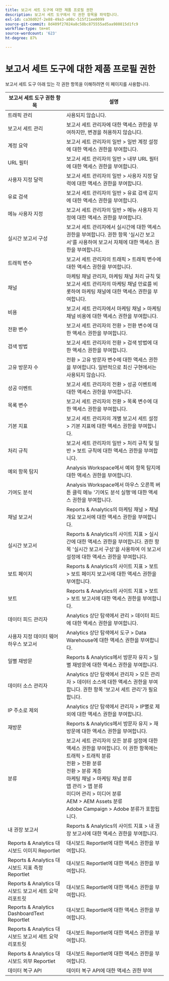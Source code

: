```yaml
---
title: 보고서 세트 도구에 대한 제품 프로필 권한
description: 보고서 세트 도구에서 각 권한 항목을 파악합니다.
exl-id: ca38d02f-2e88-49a3-a08c-515f21ee0099
source-git-commit: 8d409f27024a8c58bc875555ad5aa980815d1fc9
workflow-type: tm+mt
source-wordcount: '623'
ht-degree: 87%

---
```


# 보고서 세트 도구에 대한 제품 프로필 권한

보고서 세트 도구 아래 있는 각 권한 항목을 이해하려면 이 페이지를 사용합니다.

| 보고서 세트 도구 권한 항목 | 설명 |
|------|------|
| 트래픽 관리 | 사용되지 않습니다. |
| 보고서 세트 관리 | 보고서 세트 관리자에 대한 액세스 권한을 부여하지만, 변경을 허용하지 않습니다. |
| 계정 요약 | 보고서 세트 관리자의 일반 > 일반 계정 설정에 대한 액세스 권한을 부여합니다. |
| URL 필터 | 보고서 세트 관리자의 일반 > 내부 URL 필터에 대한 액세스 권한을 부여합니다. |
| 사용자 지정 달력 | 보고서 세트 관리자의 일반 > 사용자 지정 달력에 대한 액세스 권한을 부여합니다. |
| 유료 검색 | 보고서 세트 관리자의 일반 > 유료 검색 감지에 대한 액세스 권한을 부여합니다. |
| 메뉴 사용자 지정 | 보고서 세트 관리자의 일반 > 메뉴 사용자 지정에 대한 액세스 권한을 부여합니다. |
| 실시간 보고서 구성 | 보고서 세트 관리자에서 실시간에 대한 액세스 권한을 부여합니다. 권한 항목 &#39;실시간 보고서&#39;를 사용하여 보고서 자체에 대한 액세스 권한을 부여합니다. |
| 트래픽 변수 | 보고서 세트 관리자의 트래픽 > 트래픽 변수에 대한 액세스 권한을 부여합니다. |
| 채널 | 마케팅 채널 관리자, 마케팅 채널 처리 규칙 및 보고서 세트 관리자의 마케팅 채널 만료를 비롯하여 마케팅 채널에 대한 액세스 권한을 부여합니다. |
| 비용 | 보고서 세트 관리자에서 마케팅 채널 > 마케팅 채널 비용에 대한 액세스 권한을 부여합니다. |
| 전환 변수 | 보고서 세트 관리자의 전환 > 전환 변수에 대한 액세스 권한을 부여합니다. |
| 검색 방법 | 보고서 세트 관리자의 전환 > 검색 방법에 대한 액세스 권한을 부여합니다. |
| 고유 방문자 수 | 전환 > 고유 방문자 변수에 대한 액세스 권한을 부여합니다. 일반적으로 최신 구현에서는 사용되지 않습니다. |
| 성공 이벤트 | 보고서 세트 관리자의 전환 > 성공 이벤트에 대한 액세스 권한을 부여합니다. |
| 목록 변수 | 보고서 세트 관리자의 전환 > 목록 변수에 대한 액세스 권한을 부여합니다. |
| 기본 지표 | 보고서 세트 관리자의 개별 보고서 세트 설정 > 기본 지표에 대한 액세스 권한을 부여합니다. |
| 처리 규칙 | 보고서 세트 관리자의 일반 > 처리 규칙 및 일반 > 보트 규칙에 대한 액세스 권한을 부여합니다. |
| 예외 항목 탐지 | Analysis Workspace에서 예외 항목 탐지에 대한 액세스 권한을 부여합니다. |
| 기여도 분석 | Analysis Workspace에서 마우스 오른쪽 버튼 클릭 메뉴 &#39;기여도 분석 실행&#39;에 대한 액세스 권한을 부여합니다. |
| 채널 보고서 | Reports &amp; Analytics의 마케팅 채널 > 채널 개요 보고서에 대한 액세스 권한을 부여합니다. |
| 실시간 보고서 | Reports &amp; Analytics의 사이트 지표 > 실시간에 대한 액세스 권한을 부여합니다. 권한 항목 &#39;실시간 보고서 구성&#39;을 사용하여 이 보고서 설정에 대한 액세스 권한을 부여합니다. |
| 보트 페이지 | Reports &amp; Analytics의 사이트 지표 > 보트 > 보트 페이지 보고서에 대한 액세스 권한을 부여합니다. |
| 보트 | Reports &amp; Analytics의 사이트 지표 > 보트 > 보트 보고서에 대한 액세스 권한을 부여합니다. |
| 데이터 피드 관리자 | Analytics 상단 탐색에서 관리 > 데이터 피드에 대한 액세스 권한을 부여합니다. |
| 사용자 지정 데이터 웨어하우스 보고서 | Analytics 상단 탐색에서 도구 > Data Warehouse에 대한 액세스 권한을 부여합니다. |
| 일별 재방문 | Reports &amp; Analytics에서 방문자 유지 > 일별 재방문에 대한 액세스 권한을 부여합니다. |
| 데이터 소스 관리자 | Analytics 상단 탐색에서 관리자 > 모든 관리자 > 데이터 소스에 대한 액세스 권한을 부여합니다. 권한 항목 &#39;보고서 세트 관리&#39;가 필요합니다. |
| IP 주소로 제외 | Analytics 상단 탐색에서 관리자 > IP별로 제외에 대한 액세스 권한을 부여합니다. |
| 재방문 | Reports &amp; Analytics에서 방문자 유지 > 재방문에 대한 액세스 권한을 부여합니다. |
| 분류 | 보고서 세트 관리자의 모든 분류 설정에 대한 액세스 권한을 부여합니다. 이 권한 항목에는 <br>트래픽 > 트래픽 분류<br>전환 > 전환 분류<br>전환 > 분류 계층<br>마케팅 채널 > 마케팅 채널 분류<br>앱 관리 > 앱 분류<br>미디어 관리 > 미디어 분류<br>AEM > AEM Assets 분류<br>Adobe Campaign > Adobe 분류가 포함됩니다. |
| 내 권장 보고서 | Reports &amp; Analytics의 사이트 지표 > 내 권장 보고서에 대한 액세스 권한을 부여합니다. |
| Reports &amp; Analytics 대시보드 이미지 Reportlet | 대시보드 Reportlet에 대한 액세스 권한을 부여합니다. |
| Reports &amp; Analytics 대시보드 지표 측정 Reportlet | 대시보드 Reportlet에 대한 액세스 권한을 부여합니다. |
| Reports &amp; Analytics 대시보드 보고서 세트 요약 리포트릿 | 대시보드 Reportlet에 대한 액세스 권한을 부여합니다. |
| Reports &amp; Analytics DashboardText Reportlet | 대시보드 Reportlet에 대한 액세스 권한을 부여합니다. |
| Reports &amp; Analytics 대시보드 보고서 세트 요약 리포트릿 | 대시보드 Reportlet에 대한 액세스 권한을 부여합니다. |
| Reports &amp; Analytics 대시보드 외부 Reportlet | 대시보드 Reportlet에 대한 액세스 권한을 부여합니다. |
| 데이터 복구 API | 데이터 복구 API에 대한 액세스 권한 부여 |
